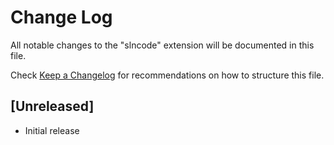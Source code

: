 # Change Log
All notable changes to the "slncode" extension will be documented in this file.

Check [Keep a Changelog](http://keepachangelog.com/) for recommendations on how to structure this file.

## [Unreleased]
- Initial release